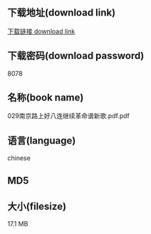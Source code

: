 ## 下载地址(download link)
[下载链接 download link](https://voluble-croquembouche-d321dc.netlify.app/?s=029%E5%8D%97%E4%BA%AC%E8%B7%AF%E4%B8%8A%E5%A5%BD%E5%85%AB%E8%BF%9E%E7%BB%A7%E7%BB%AD%E9%9D%A9%E5%91%BD%E8%B0%B1%E6%96%B0%E6%AD%8C.pdf)

## 下载密码(download password)
8078

## 名称(book name)
029南京路上好八连继续革命谱新歌.pdf.pdf

## 语言(language)
chinese

## MD5


## 大小(filesize)
17.1 MB
